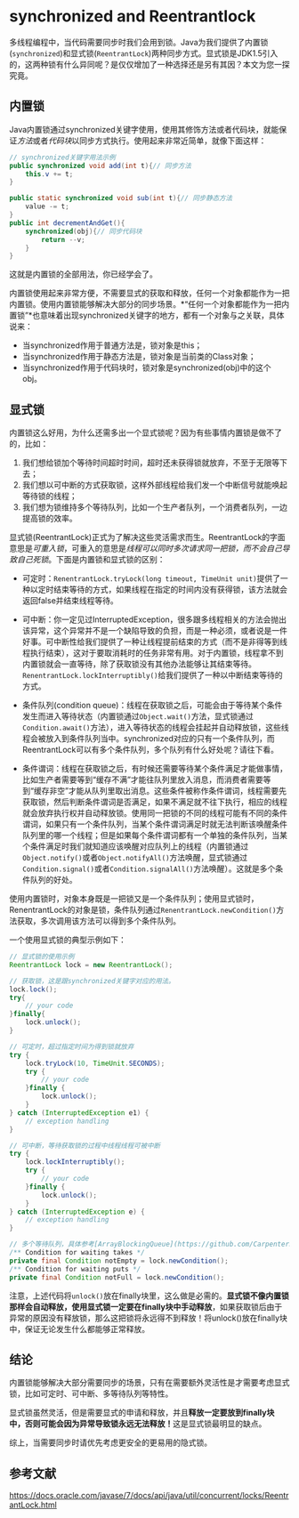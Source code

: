 # synchronized and Reentrantlock

多线程编程中，当代码需要同步时我们会用到锁。Java为我们提供了内置锁(`synchronized`)和显式锁(`ReentrantLock`)两种同步方式。显式锁是JDK1.5引入的，这两种锁有什么异同呢？是仅仅增加了一种选择还是另有其因？本文为您一探究竟。

## 内置锁

Java内置锁通过synchronized关键字使用，使用其修饰方法或者代码块，就能保证*方法*或者*代码块*以同步方式执行。使用起来非常近简单，就像下面这样：

```Java
// synchronized关键字用法示例
public synchronized void add(int t){// 同步方法
    this.v += t;
}

public static synchronized void sub(int t){// 同步静态方法
    value -= t;
}
public int decrementAndGet(){
    synchronized(obj){// 同步代码块
        return --v;
    }
}
```

这就是内置锁的全部用法，你已经学会了。

内置锁使用起来非常方便，不需要显式的获取和释放，任何一个对象都能作为一把内置锁。使用内置锁能够解决大部分的同步场景。*“任何一个对象都能作为一把内置锁”*也意味着出现synchronized关键字的地方，都有一个对象与之关联，具体说来：
 
- 当synchronized作用于普通方法是，锁对象是this；
- 当synchronized作用于静态方法是，锁对象是当前类的Class对象；
- 当synchronized作用于代码块时，锁对象是synchronized(obj)中的这个obj。

## 显式锁

内置锁这么好用，为什么还需多出一个显式锁呢？因为有些事情内置锁是做不了的，比如：

1. 我们想给锁加个等待时间超时时间，超时还未获得锁就放弃，不至于无限等下去；
2. 我们想以可中断的方式获取锁，这样外部线程给我们发一个中断信号就能唤起等待锁的线程；
3. 我们想为锁维持多个等待队列，比如一个生产者队列，一个消费者队列，一边提高锁的效率。

显式锁(ReentrantLock)正式为了解决这些灵活需求而生。ReentrantLock的字面意思是*可重入锁*，可重入的意思是*线程可以同时多次请求同一把锁，而不会自己导致自己死锁*。下面是内置锁和显式锁的区别：


- 可定时：`RenentrantLock.tryLock(long timeout, TimeUnit unit)`提供了一种以定时结束等待的方式，如果线程在指定的时间内没有获得锁，该方法就会返回false并结束线程等待。

- 可中断：你一定见过InterruptedException，很多跟多线程相关的方法会抛出该异常，这个异常并不是一个缺陷导致的负担，而是一种必须，或者说是一件好事。可中断性给我们提供了一种让线程提前结束的方式（而不是非得等到线程执行结束），这对于要取消耗时的任务非常有用。对于内置锁，线程拿不到内置锁就会一直等待，除了获取锁没有其他办法能够让其结束等待。`RenentrantLock.lockInterruptibly()`给我们提供了一种以中断结束等待的方式。

- 条件队列(condition queue)：线程在获取锁之后，可能会由于等待某个条件发生而进入等待状态（内置锁通过`Object.wait()`方法，显式锁通过`Condition.await()`方法），进入等待状态的线程会挂起并自动释放锁，这些线程会被放入到条件队列当中。synchronized对应的只有一个条件队列，而ReentrantLock可以有多个条件队列，多个队列有什么好处呢？请往下看。

- 条件谓词：线程在获取锁之后，有时候还需要等待某个条件满足才能做事情，比如生产者需要等到“缓存不满”才能往队列里放入消息，而消费者需要等到“缓存非空”才能从队列里取出消息。这些条件被称作条件谓词，线程需要先获取锁，然后判断条件谓词是否满足，如果不满足就不往下执行，相应的线程就会放弃执行权并自动释放锁。使用同一把锁的不同的线程可能有不同的条件谓词，如果只有一个条件队列，当某个条件谓词满足时就无法判断该唤醒条件队列里的哪一个线程；但是如果每个条件谓词都有一个单独的条件队列，当某个条件满足时我们就知道应该唤醒对应队列上的线程（内置锁通过`Object.notify()`或者`Object.notifyAll()`方法唤醒，显式锁通过`Condition.signal()`或者`Condition.signalAll()`方法唤醒）。这就是多个条件队列的好处。

使用内置锁时，对象本身既是一把锁又是一个条件队列；使用显式锁时，RenentrantLock的对象是锁，条件队列通过`RenentrantLock.newCondition()`方法获取，多次调用该方法可以得到多个条件队列。

一个使用显式锁的典型示例如下：

```Java
// 显式锁的使用示例
ReentrantLock lock = new ReentrantLock();

// 获取锁，这是跟synchronized关键字对应的用法。
lock.lock();
try{
    // your code
}finally{
    lock.unlock();
}

// 可定时，超过指定时间为得到锁就放弃
try {
    lock.tryLock(10, TimeUnit.SECONDS);
    try {
        // your code
    }finally {
        lock.unlock();
    }
} catch (InterruptedException e1) {
    // exception handling
}

// 可中断，等待获取锁的过程中线程线程可被中断
try {
    lock.lockInterruptibly();
    try {
        // your code
    }finally {
        lock.unlock();
    }
} catch (InterruptedException e) {
    // exception handling
}

// 多个等待队列，具体参考[ArrayBlockingQueue](https://github.com/CarpenterLee/JCRecipes/blob/master/markdown/ArrayBlockingQueue.md)
/** Condition for waiting takes */
private final Condition notEmpty = lock.newCondition();
/** Condition for waiting puts */
private final Condition notFull = lock.newCondition();

```

注意，上述代码将`unlock()`放在finally块里，这么做是必需的。<strong>显式锁不像内置锁那样会自动释放，使用显式锁一定要在finally块中手动释放</strong>，如果获取锁后由于异常的原因没有释放锁，那么这把锁将永远得不到释放！将unlock()放在finally块中，保证无论发生什么都能够正常释放。

## 结论

内置锁能够解决大部分需要同步的场景，只有在需要额外灵活性是才需要考虑显式锁，比如可定时、可中断、多等待队列等特性。

显式锁虽然灵活，但是需要显式的申请和释放，并且<strong>释放一定要放到finally块中，否则可能会因为异常导致锁永远无法释放！</strong>这是显式锁最明显的缺点。

综上，当需要同步时请优先考虑更安全的更易用的隐式锁。

## 参考文献

https://docs.oracle.com/javase/7/docs/api/java/util/concurrent/locks/ReentrantLock.html